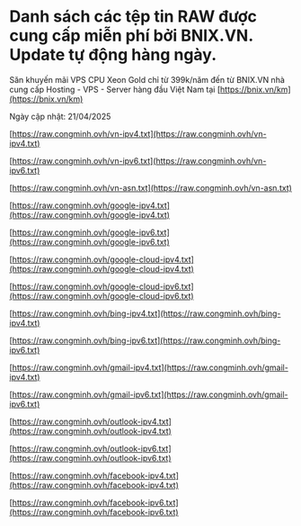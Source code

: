 # Danh sách các tệp tin RAW được cung cấp miễn phí bởi BNIX.VN. Update tự động hàng ngày.

Săn khuyến mãi VPS CPU Xeon Gold chỉ từ 399k/năm đến từ BNIX.VN nhà cung cấp Hosting - VPS - Server hàng đầu Việt Nam tại [https://bnix.vn/km](https://bnix.vn/km)

Ngày cập nhật: 21/04/2025

[https://raw.congminh.ovh/vn-ipv4.txt](https://raw.congminh.ovh/vn-ipv4.txt)

[https://raw.congminh.ovh/vn-ipv6.txt](https://raw.congminh.ovh/vn-ipv6.txt)

[https://raw.congminh.ovh/vn-asn.txt](https://raw.congminh.ovh/vn-asn.txt)

[https://raw.congminh.ovh/google-ipv4.txt](https://raw.congminh.ovh/google-ipv4.txt)

[https://raw.congminh.ovh/google-ipv6.txt](https://raw.congminh.ovh/google-ipv6.txt)

[https://raw.congminh.ovh/google-cloud-ipv4.txt](https://raw.congminh.ovh/google-cloud-ipv4.txt)

[https://raw.congminh.ovh/google-cloud-ipv6.txt](https://raw.congminh.ovh/google-cloud-ipv6.txt)

[https://raw.congminh.ovh/bing-ipv4.txt](https://raw.congminh.ovh/bing-ipv4.txt)

[https://raw.congminh.ovh/bing-ipv6.txt](https://raw.congminh.ovh/bing-ipv6.txt)

[https://raw.congminh.ovh/gmail-ipv4.txt](https://raw.congminh.ovh/gmail-ipv4.txt)

[https://raw.congminh.ovh/gmail-ipv6.txt](https://raw.congminh.ovh/gmail-ipv6.txt)

[https://raw.congminh.ovh/outlook-ipv4.txt](https://raw.congminh.ovh/outlook-ipv4.txt)

[https://raw.congminh.ovh/outlook-ipv6.txt](https://raw.congminh.ovh/outlook-ipv6.txt)

[https://raw.congminh.ovh/facebook-ipv4.txt](https://raw.congminh.ovh/facebook-ipv4.txt)

[https://raw.congminh.ovh/facebook-ipv6.txt](https://raw.congminh.ovh/facebook-ipv6.txt)
